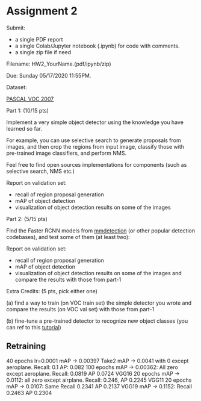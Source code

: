 # Assignment 2

Submit:
- a single PDF report
- a single Colab/Jupyter notebook  (.ipynb) for code with comments.
- a single zip file if need

Filename: HW2_YourName.(pdf/ipynb/zip)

Due: Sunday 05/17/2020 11:55PM.

Dataset:

[PASCAL VOC 2007](http://host.robots.ox.ac.uk/pascal/VOC/voc2007/index.html)

Part 1: (10/15 pts)

Implement a very simple object detector using the knowledge you have learned so
far.

For example, you can use selective search to generate proposals from images,
and then crop the regions from input image, classify those with pre-trained
image classifiers, and perform NMS.

Feel free to find open sources implementations for components (such as
selective search, NMS etc.)

Report on validation set:
- recall of region proposal generation
- mAP of object detection
- visualization of object detection results on some of the images

Part 2: (5/15 pts)

Find the Faster RCNN models from
[mmdetection](https://github.com/open-mmlab/mmdetection) (or other popular
detection codebases), and test some of them (at least two):

Report on validation set:
- recall of region proposal generation
- mAP of object detection
- visualization of object detection results on some of the images
 and compare the results with those from part-1

 

Extra Credits: (5 pts, pick either one)

(a) find a way to train (on VOC train set) the simple detector you wrote and
compare the results (on VOC val set) with those from part-1

(b)  fine-tune a pre-trained detector to recognize new object classes (you can
ref to this
[tutorial](https://pytorch.org/tutorials/intermediate/torchvision_tutorial.html))

## Retraining
40 epochs lr=0.0001 mAP -> 0.00397
Take2 mAP -> 0.0041 with 0 except aeroplane. Recall: 0.1 AP: 0.082
100 epochs mAP -> 0.00362: All zero except aeroplane. Recall: 0.0819 AP 0.0724
VGG16 20 epochs mAP -> 0.0112: all zero except airplane. Recall: 0.246, AP
0.2245
VGG11 20 epochs mAP -> 0.0107: Same Recall 0.2341 AP 0.2137
VGG19 mAP -> 0.1152: Recall 0.2463 AP 0.2304
